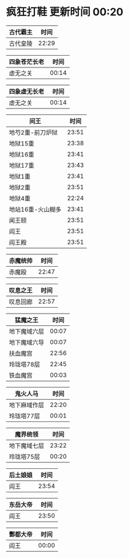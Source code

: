 # 疯狂打鞋 更新时间 00:20

| 古代霸主   | 时间    |
|--------|-------|
| 古代皇陵 | 22:29 |

| 四象苍茫长老   | 时间    |
|--------|-------|
| 虚无之关 | 00:14 |

| 四象虚无长老   | 时间    |
|--------|-------|
| 虚无之关 | 00:14 |

| 间王   | 时间    |
|--------|-------|
| 地芍2重-前刀炉狱 | 23:51 |
| 地狱15重 | 23:38 |
| 地狱16重 | 23:41 |
| 地狱17重 | 23:43 |
| 地狱1重 | 23:41 |
| 地狱2重 | 23:51 |
| 地狱4重 | 22:24 |
| 地站16重-火山糊多 | 23:41 |
| 闻王颐 | 23:51 |
| 阎王 | 23:51 |
| 阎王殿 | 23:51 |

| 赤魔统帅   | 时间    |
|--------|-------|
| 赤魔殴 | 22:47 |

| 叹息之王   | 时间    |
|--------|-------|
| 叹息回廊 | 22:57 |

| 猛魔之王   | 时间    |
|--------|-------|
| 地下魔域六层 | 00:07 |
| 地下魔域六导 | 00:07 |
| 扶血魔宫 | 22:56 |
| 玲珑塔78层 | 22:45 |
| 铁血魔宫 | 00:03 |

| 鬼火人马   | 时间    |
|--------|-------|
| 地下麻域作层 | 22:20 |
| 玲珑塔77层 | 00:01 |

| 魔界统领   | 时间    |
|--------|-------|
| 地下魔域七层 | 23:22 |
| 玲珑塔75层 | 00:20 |

| 后土娘娘   | 时间    |
|--------|-------|
| 阎王 | 23:54 |

| 东岳大帝   | 时间    |
|--------|-------|
| 阎王 | 23:50 |

| 酆都大帝   | 时间    |
|--------|-------|
| 阎王 | 00:00 |